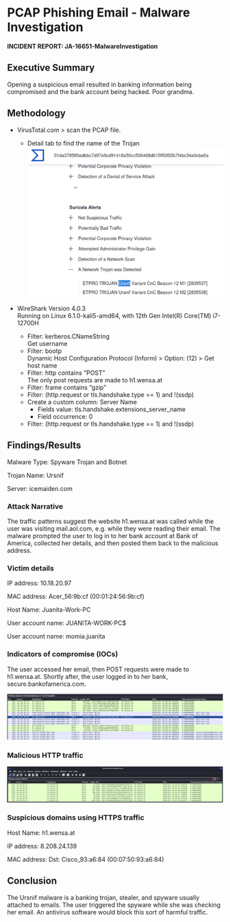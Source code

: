 # PCAP Phishing Email - Malware Investigation

<b>INCIDENT REPORT: JA-16651-MalwareInvestigation </b>

## Executive Summary 
Opening a suspicious email resulted in banking information being compromised and the bank account being hacked. Poor grandma.

## Methodology 
- VirusTotal.com > scan the PCAP file.
    - Detail tab to find the name of the Trojan
    ![VirusTotal Details](https://github.com/serengetijade/Cyber_Security/blob/main/img/PhishingSpywareName.jpg)

- WireShark Version 4.0.3    
    Running on Linux 6.1.0-kali5-amd64, with 12th Gen Intel(R) Core(TM) i7-12700H
    - Filter: kerberos.CNameString    
    Get username
    - Filter: bootp    
    Dynamic Host Configuration Protocol (Inform) > Option: (12) > Get host name
    - Filter: http contains “POST”    
    The only post requests are made to h1.wensa.at
    - Filter: frame contains “gzip”
    - Filter: (http.request or tls.handshake.type == 1) and !(ssdp)
    - Create a custom column: Server Name
        - Fields value: tls.handshake.extensions_server_name
        - Field occurrence: 0
    - Filter: (http.request or tls.handshake.type == 1) and !(ssdp)

## Findings/Results 
Malware Type: Spyware Trojan and Botnet

Trojan Name: Ursnif

Server: icemaiden.com

### Attack Narrative 
The traffic patterns suggest the website h1.wensa.at was called while the user was visiting mail.aol.com, e.g. while they were reading their email. The malware prompted the user to log in to her bank account at Bank of America, collected her details, and then posted them back to the malicious address. 

### Victim details 
IP address: 10.18.20.97

MAC address: Acer_56:9b:cf (00:01:24:56:9b:cf)

Host Name: Juanita-Work-PC

User account name: JUANITA-WORK-PC$

User account name: momia.juanita 

### Indicators of compromise (IOCs) 
The user accessed her email, then POST requests were made to h1.wensa.at. Shortly after, the user logged in to her bank, secure.bankofamerica.com.

![VirusTotal Details](https://github.com/serengetijade/Cyber_Security/blob/main/img/PhishingSpywareIOC.jpg)

### Malicious HTTP traffic 
![VirusTotal Details](https://github.com/serengetijade/Cyber_Security/blob/main/img/PhishingSpywareHTTP.jpg)

### Suspicious domains using HTTPS traffic 
Host Name: h1.wensa.at

IP address: 8.208.24.139

MAC address: Dst: Cisco_93:a6:84 (00:07:50:93:a6:84)

## Conclusion 
The Ursnif malware is a banking trojan, stealer, and spyware usually attached to emails. The user triggered the spyware while she was checking her email. An antivirus software would block this sort of harmful traffic. 
